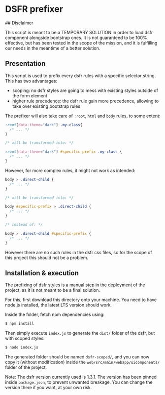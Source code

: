 # DSFR prefixer

## Disclaimer

This script is meant to be a TEMPORARY SOLUTION in order to load dsfr component alongside bootstrap ones.
It is not guaranteed to be 100% effective, but has been tested in the scope of the mission, and it is fulfilling our needs in the meantime of a better solution.

## Presentation

This script is used to prefix every dsfr rules with a specific selector string.
This has two advantages:
- scoping: no dsfr styles are going to mess with existing styles outside of the form element
- higher rule precedence: the dsfr rule gain more precedence, allowing to take over existing bootstrap rules

The prefixer will also take care of `:root`, `html` and `body` rules, to some extent:
```css
:root[data-theme="dark"] .my-class{
  /* ... */
}

/* will be transformed into: */

:root[data-theme="dark"] #specific-prefix .my-class {
  /* ... */
}
```

However, for more complex rules, it might not work as intended:

```css
body > .direct-child {
  /* ... */
}

/* will be transformed into: */

body #specific-prefix > .direct-child {
  /* ... */
}

/* instead of: */

body > .direct-child #specific-prefix {
  /* ... */
}
```

However there are no such rules in the dsfr css files, so for the scope of this project this should not be a problem.

## Installation & execution

The prefixing of dsfr styles is a manual step in the deployment of the project, as it is not meant to be a final solution.

For this, first download this directory onto your machine.
You need to have node.js installed, the latest LTS version should work.

Inside the folder, fetch npm dependencies using:
```sh
$ npm install
```

Then simply execute `index.js` to generate the `dist/` folder of the dsfr, but with scoped styles:
```sh
$ node index.js
```

The generated folder should be named `dsfr-scoped/`, and you can now copy it (without modification) inside the `web/src/main/webapp/uicomponents/` folder of the project.

Note:
The dsfr version currently used is 1.3.1. The version has been pinned inside `package.json`, to prevent unwanted breakage. You can change the version there if you want, at your own risk.
